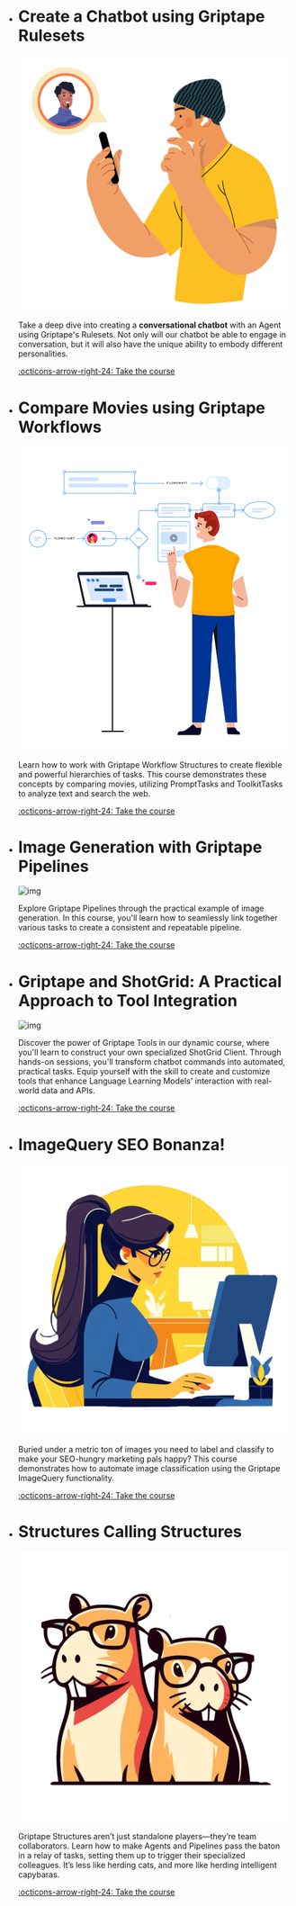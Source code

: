 
<div class="grid grid-wide cards" markdown>

-   # Create a Chatbot using Griptape Rulesets

    ![img](courses/chatbot-rulesets/assets/img/call.png)
    
    Take a deep dive into creating a **conversational chatbot** with an Agent using Griptape's Rulesets. Not only will our chatbot be able to engage in conversation, but it will also have the unique ability to embody different personalities.
    
    [:octicons-arrow-right-24: Take the course](courses/chatbot-rulesets/index.md)

-   # Compare Movies using Griptape Workflows

    ![img](courses/compare-movies-workflow/assets/img/flowchart.png)
    
    Learn how to work with Griptape Workflow Structures to create flexible and powerful hierarchies of tasks. This course demonstrates these concepts by comparing movies, utilizing PromptTasks and ToolkitTasks to analyze text and search the web.
    
    [:octicons-arrow-right-24: Take the course](courses/compare-movies-workflow/index.md)

-   # Image Generation with Griptape Pipelines

    ![img](courses/create-image-pipeline/assets/img/pipeline-guy.png)
    
    Explore Griptape Pipelines through the practical example of image generation. In this course, you'll learn how to seamlessly link together various tasks to create a consistent and repeatable pipeline.
    
    [:octicons-arrow-right-24: Take the course](courses/create-image-pipeline/index.md)

-   # Griptape and ShotGrid: A Practical Approach to Tool Integration

    ![img](courses/shotgrid-client/assets/img/shotgrid_person.png)
    
    Discover the power of Griptape Tools in our dynamic course, where you'll learn to construct your own specialized ShotGrid Client. Through hands-on sessions, you'll transform chatbot commands into automated, practical tasks. Equip yourself with the skill to create and customize tools that enhance Language Learning Models' interaction with real-world data and APIs.
    
    [:octicons-arrow-right-24: Take the course](courses/shotgrid-client/index.md)

-   # ImageQuery SEO Bonanza!

    ![img](courses/image-query/assets/image-query-title.webp)
    
    Buried under a metric ton of images you need to label and classify to make your SEO-hungry marketing pals happy? This course demonstrates how to automate image classification using the Griptape ImageQuery functionality.
    
    [:octicons-arrow-right-24: Take the course](courses/image-query/index.md)

-   # Structures Calling Structures

    ![img](courses/structures-calling-structures/assets/capybara.webp)
    
    Griptape Structures aren’t just standalone players—they’re team collaborators. Learn how to make Agents and Pipelines pass the baton in a relay of tasks, setting them up to trigger their specialized colleagues. It’s less like herding cats, and more like herding intelligent capybaras.
    
    [:octicons-arrow-right-24: Take the course](courses/structures-calling-structures/index.md)

</div>
